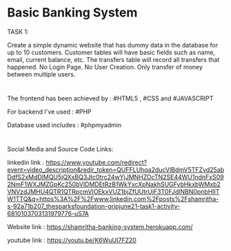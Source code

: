 # Basic Banking System

TASK 1:

Create a simple dynamic website that has dummy data in the database for up to 10 customers. Customer tables will have basic fields such as name, email, current balance, etc. The transfers table will record all transfers that happened. No Login Page. No User Creation. Only transfer of money between multiple users.
#
The frontend has been achieved by : #HTML5 , #CSS and #JAVASCRIPT

For backend I've used : #PHP 

Database used includes : #phpmyadmin

#

Social Media and Source Code Links:

linkedin link : https://www.youtube.com/redirect?event=video_description&redir_token=QUFFLUhqa2ducVlBdmV5TFZvd25abDdfS2xMdDlMQU5jQXxBQ3Jtc0trc24wYjJMNHZOcTN2SE44WU1ndnFxS092NmF1WXJMZGpKc250bVlDMDEtRzB1WkYxcXpNakhSUGFybHkxbWMxb2VNVzdJMHU4QTR1QTRpcmVIOEkxVUZ1bjZfUUtrUjF3T0FJdlNBN0pnbHlITW1TTQ&q=https%3A%2F%2Fwww.linkedin.com%2Fposts%2Fshamritha-s-92a71b207_thesparksfoundation-gripjune21-task1-activity-6810103703131979776-uS7A


Website link : https://shamritha-banking-system.herokuapp.com/

youtube link : https://youtu.be/K6WuUI7FZ20

